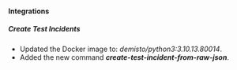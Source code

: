 
#### Integrations
##### Create Test Incidents
- Updated the Docker image to: *demisto/python3:3.10.13.80014*.
- Added the new command ***create-test-incident-from-raw-json***.
